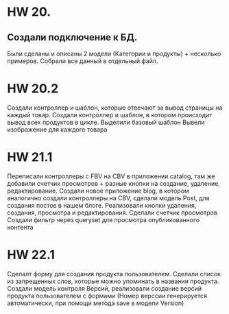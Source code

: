 # HW 20.

## Создали подключение к БД.
Были сделаны и описаны 2 модели (Категории и продукты) + несколько примеров.
Собрали все данный в отдельный файл.


# HW 20.2
Создали контроллер и шаблон, которые отвечают за вывод страницы на каждый товар. 
Создали контроллер и шаблон, в котором происходит вывод всех продуктов в цикле.
Выделили базовый шаблон
Вывели изображение для каждого товара

# HW 21.1
Переписали контроллеры с FBV на CBV в приложении catalog, там же добавили счетчик просмотров + разные кнопки на создание, удаление, редактирование. 
Создали новое приложение blog, в котором аналогично создали контроллеры на CBV, сделали модель Post, для создания постов в нашем блоге.
Реализовали кнопки удаления, создания, просмотра и редактирования.
Сделали счетчик просмотров 
Создали фильтр через queryset для просмотра опубликованного контента 

# HW 22.1
Сделалт форму для создания продукта пользователем. Сделали список из запрещенных слов, которые можно упоминать в названии продукта.
Создали модель контроля Версий, реализовали создание версий продукта пользователем с формами (Номер верссии генерируется автоматически, при помощи метода save в модели Version)
